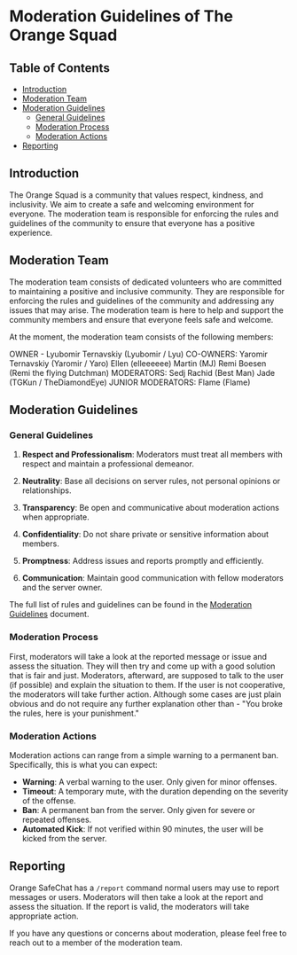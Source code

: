 # Moderation Guidelines of The Orange Squad

## Table of Contents

- [Introduction](#introduction)
- [Moderation Team](#moderation-team)
- [Moderation Guidelines](#moderation-guidelines)
  - [General Guidelines](#general-guidelines)
  - [Moderation Process](#moderation-process)
  - [Moderation Actions](#moderation-actions)
- [Reporting](#reporting)

## Introduction

The Orange Squad is a community that values respect, kindness, and inclusivity. We aim to create a safe and welcoming environment for everyone. The moderation team is responsible for enforcing the rules and guidelines of the community to ensure that everyone has a positive experience.

## Moderation Team

The moderation team consists of dedicated volunteers who are committed to maintaining a positive and inclusive community. They are responsible for enforcing the rules and guidelines of the community and addressing any issues that may arise. The moderation team is here to help and support the community members and ensure that everyone feels safe and welcome.

At the moment, the moderation team consists of the following members:

OWNER - Lyubomir Ternavskiy (Lyubomir / Lyu)
CO-OWNERS:
Yaromir Ternavskiy (Yaromir / Yaro)
Ellen (elleeeeee)
Martin (MJ)
Remi Boesen (Remi the flying Dutchman)
MODERATORS:
Sedj Rachid (Best Man)
Jade (TGKun / TheDiamondEye)
JUNIOR MODERATORS:
Flame (Flame)

## Moderation Guidelines

### General Guidelines

1. **Respect and Professionalism**: Moderators must treat all members with respect and maintain a professional demeanor.

2. **Neutrality**: Base all decisions on server rules, not personal opinions or relationships.

3. **Transparency**: Be open and communicative about moderation actions when appropriate.

4. **Confidentiality**: Do not share private or sensitive information about members.

5. **Promptness**: Address issues and reports promptly and efficiently.

6. **Communication**: Maintain good communication with fellow moderators and the server owner.

The full list of rules and guidelines can be found in the [Moderation Guidelines](moderation-guidelines.md) document.

### Moderation Process

First, moderators will take a look at the reported message or issue and assess the situation. They will then try and come up with a good solution that is fair and just. Moderators, afterward, are supposed to talk to the user (if possible) and explain the situation to them. If the user is not cooperative, the moderators will take further action. Although some cases are just plain obvious and do not require any further explanation other than - "You broke the rules, here is your punishment."

### Moderation Actions

Moderation actions can range from a simple warning to a permanent ban. Specifically, this is what you can expect:

- **Warning**: A verbal warning to the user. Only given for minor offenses.
- **Timeout**: A temporary mute, with the duration depending on the severity of the offense.
- **Ban**: A permanent ban from the server. Only given for severe or repeated offenses.
- **Automated Kick**: If not verified within 90 minutes, the user will be kicked from the server.

## Reporting

Orange SafeChat has a `/report` command normal users may use to report messages or users. Moderators will then take a look at the report and assess the situation. If the report is valid, the moderators will take appropriate action.

If you have any questions or concerns about moderation, please feel free to reach out to a member of the moderation team.